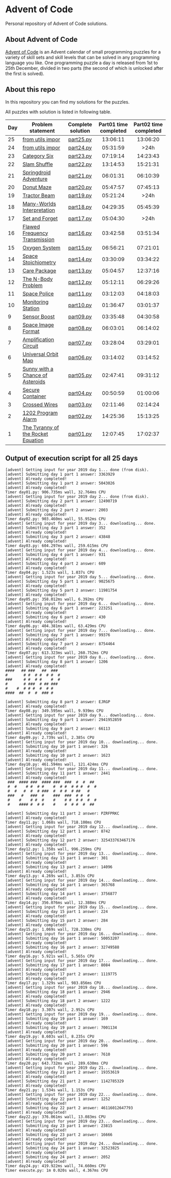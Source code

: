 Advent of Code
==============

Personal repository of Advent of Code solutions.


About Advent of Code
--------------------

[Advent of Code][aoc-about] is an Advent calendar of small programming puzzles
for a variety of skill sets and skill levels that can be solved in any
programming language you like. One programming puzzle a day is released from 1st
to 25th December, divided in two parts (the second of which is unlocked after
the first is solved).



About this repo
---------------

In this repository you can find my solutions for the puzzles. 

All puzzles with solution is listed in following table.

| Day             | Problem statement | Complete solution | Part01 time completed | Part02 time completed |
| --------------- | --------------- | :---------------: | :---------------: | :---------------: |
|25|[from utils impor](https://adventofcode.com/2019/day/25)|[part25.py](part25.py)|13:06:11|13:06:20|
|24|[from utils impor](https://adventofcode.com/2019/day/24)|[part24.py](part24.py)|05:31:59| &gt;24h|
|23|[Category Six](https://adventofcode.com/2019/day/23)|[part23.py](part23.py)|07:19:14|14:23:43|
|22|[Slam Shuffle](https://adventofcode.com/2019/day/22)|[part22.py](part22.py)|13:14:53|15:21:31|
|21|[Springdroid Adventure](https://adventofcode.com/2019/day/21)|[part21.py](part21.py)|06:01:31|06:10:39|
|20|[Donut Maze](https://adventofcode.com/2019/day/20)|[part20.py](part20.py)|05:47:57|07:45:13|
|19|[Tractor Beam](https://adventofcode.com/2019/day/19)|[part19.py](part19.py)|05:21:24| &gt;24h|
|18|[Many-Worlds Interpretation](https://adventofcode.com/2019/day/18)|[part18.py](part18.py)|04:29:35|05:45:39|
|17|[Set and Forget](https://adventofcode.com/2019/day/17)|[part17.py](part17.py)|05:04:30| &gt;24h|
|16|[Flawed Frequency Transmission](https://adventofcode.com/2019/day/16)|[part16.py](part16.py)|03:42:58|03:51:34|
|15|[Oxygen System](https://adventofcode.com/2019/day/15)|[part15.py](part15.py)|06:56:21|07:21:01|
|14|[Space Stoichiometry](https://adventofcode.com/2019/day/14)|[part14.py](part14.py)|03:30:09|03:34:22|
|13|[Care Package](https://adventofcode.com/2019/day/13)|[part13.py](part13.py)|05:04:57|12:37:16|
|12|[The N-Body Problem](https://adventofcode.com/2019/day/12)|[part12.py](part12.py)|05:12:11|06:29:26|
|11|[Space Police](https://adventofcode.com/2019/day/11)|[part11.py](part11.py)|03:12:03|04:18:03|
|10|[Monitoring Station](https://adventofcode.com/2019/day/10)|[part10.py](part10.py)|01:36:47|03:01:37|
| 9|[Sensor Boost](https://adventofcode.com/2019/day/9)|[part09.py](part09.py)|03:35:48|04:30:58|
| 8|[Space Image Format](https://adventofcode.com/2019/day/8)|[part08.py](part08.py)|06:03:01|06:14:02|
| 7|[Amplification Circuit](https://adventofcode.com/2019/day/7)|[part07.py](part07.py)|03:28:04|03:29:01|
| 6|[Universal Orbit Map](https://adventofcode.com/2019/day/6)|[part06.py](part06.py)|03:14:02|03:14:52|
| 5|[Sunny with a Chance of Asteroids](https://adventofcode.com/2019/day/5)|[part05.py](part05.py)|02:47:41|09:31:12|
| 4|[Secure Container](https://adventofcode.com/2019/day/4)|[part04.py](part04.py)|00:50:59|01:00:06|
| 3|[Crossed Wires](https://adventofcode.com/2019/day/3)|[part03.py](part03.py)|02:11:46|02:14:24|
| 2|[1202 Program Alarm](https://adventofcode.com/2019/day/2)|[part02.py](part02.py)|14:25:36|15:13:25|
| 1|[The Tyranny of the Rocket Equation](https://adventofcode.com/2019/day/1)|[part01.py](part01.py)|12:07:45|17:02:37|

Output of execution script for all 25 days
---------------

```
[advent] Getting input for year 2019 day 1... done (from disk).
[advent] Submitting day 1 part 1 answer: 3363929
[advent] Already completed!
[advent] Submitting day 1 part 2 answer: 5043026
[advent] Already completed!
Timer day01.py: 906.735ms wall, 32.764ms CPU
[advent] Getting input for year 2019 day 2... done (from disk).
[advent] Submitting day 2 part 1 answer: 12490719
[advent] Already completed!
[advent] Submitting day 2 part 2 answer: 2003
[advent] Already completed!
Timer day02.py: 903.460ms wall, 55.952ms CPU
[advent] Getting input for year 2019 day 3... downloading... done.
[advent] Submitting day 3 part 1 answer: 352
[advent] Already completed!
[advent] Submitting day 3 part 2 answer: 43848
[advent] Already completed!
Timer day03.py: 604.297ms wall, 259.615ms CPU
[advent] Getting input for year 2019 day 4... downloading... done.
[advent] Submitting day 4 part 1 answer: 931
[advent] Already completed!
[advent] Submitting day 4 part 2 answer: 609
[advent] Already completed!
Timer day04.py: 1.523s wall, 1.037s CPU
[advent] Getting input for year 2019 day 5... downloading... done.
[advent] Submitting day 5 part 1 answer: 9025675
[advent] Already completed!
[advent] Submitting day 5 part 2 answer: 11981754
[advent] Already completed!
Timer day05.py: 358.012ms wall, 6.392ms CPU
[advent] Getting input for year 2019 day 6... downloading... done.
[advent] Submitting day 6 part 1 answer: 223251
[advent] Already completed!
[advent] Submitting day 6 part 2 answer: 430
[advent] Already completed!
Timer day06.py: 404.381ms wall, 63.429ms CPU
[advent] Getting input for year 2019 day 7... downloading... done.
[advent] Submitting day 7 part 1 answer: 99376
[advent] Already completed!
[advent] Submitting day 7 part 2 answer: 8754464
[advent] Already completed!
Timer day07.py: 613.323ms wall, 260.752ms CPU
[advent] Getting input for year 2019 day 8... downloading... done.
[advent] Submitting day 8 part 1 answer: 1206
[advent] Already completed!
####   ## ###   ##  ###  
#       # #  # #  # #  # 
###     # #  # #    #  # 
#       # ###  # ## ###  
#    #  # # #  #  # #    
####  ##  #  #  ### #    

[advent] Submitting day 8 part 2 answer: EJRGP
[advent] Already completed!
Timer day08.py: 349.595ms wall, 9.939ms CPU
[advent] Getting input for year 2019 day 9... downloading... done.
[advent] Submitting day 9 part 1 answer: 2941952859
[advent] Already completed!
[advent] Submitting day 9 part 2 answer: 66113
[advent] Already completed!
Timer day09.py: 2.739s wall, 2.385s CPU
[advent] Getting input for year 2019 day 10... downloading... done.
[advent] Submitting day 10 part 1 answer: 326
[advent] Already completed!
[advent] Submitting day 10 part 2 answer: 1623
[advent] Already completed!
Timer day10.py: 461.594ms wall, 121.424ms CPU
[advent] Getting input for year 2019 day 11... downloading... done.
[advent] Submitting day 11 part 1 answer: 2441
[advent] Already completed!
 ###  #### ###  #### ###  ###  #  #  ##    
 #  #    # #  # #    #  # #  # # #  #  #   
 #  #   #  #  # ###  #  # #  # ##   #      
 ###   #   ###  #    ###  ###  # #  #      
 #    #    # #  #    #    # #  # #  #  #   
 #    #### #  # #    #    #  # #  #  ##    

[advent] Submitting day 11 part 2 answer: PZRFPRKC
[advent] Already completed!
Timer day11.py: 1.068s wall, 718.100ms CPU
[advent] Getting input for year 2019 day 12... downloading... done.
[advent] Submitting day 12 part 1 answer: 8742
[advent] Already completed!
[advent] Submitting day 12 part 2 answer: 325433763467176
[advent] Already completed!
Timer day12.py: 1.358s wall, 996.259ms CPU
[advent] Getting input for year 2019 day 13... downloading... done.
[advent] Submitting day 13 part 1 answer: 301
[advent] Already completed!
[advent] Submitting day 13 part 2 answer: 14096
[advent] Already completed!
Timer day13.py: 4.269s wall, 3.853s CPU
[advent] Getting input for year 2019 day 14... downloading... done.
[advent] Submitting day 14 part 1 answer: 365768
[advent] Already completed!
[advent] Submitting day 14 part 1 answer: 3756877
[advent] Already completed!
Timer day14.py: 356.076ms wall, 12.388ms CPU
[advent] Getting input for year 2019 day 15... downloading... done.
[advent] Submitting day 15 part 1 answer: 224
[advent] Already completed!
[advent] Submitting day 15 part 2 answer: 284
[advent] Already completed!
Timer day15.py: 1.069s wall, 728.330ms CPU
[advent] Getting input for year 2019 day 16... downloading... done.
[advent] Submitting day 16 part 1 answer: 50053207
[advent] Already completed!
[advent] Submitting day 16 part 2 answer: 32749588
[advent] Already completed!
Timer day16.py: 5.921s wall, 5.565s CPU
[advent] Getting input for year 2019 day 17... downloading... done.
[advent] Submitting day 17 part 1 answer: 8084
[advent] Already completed!
[advent] Submitting day 17 part 2 answer: 1119775
[advent] Already completed!
Timer day17.py: 1.329s wall, 983.856ms CPU
[advent] Getting input for year 2019 day 18... downloading... done.
[advent] Submitting day 18 part 1 answer: 2946
[advent] Already completed!
[advent] Submitting day 18 part 2 answer: 1222
[advent] Already completed!
Timer day18.py: 3.307s wall, 2.952s CPU
[advent] Getting input for year 2019 day 19... downloading... done.
[advent] Submitting day 19 part 1 answer: 169
[advent] Already completed!
[advent] Submitting day 19 part 2 answer: 7001134
[advent] Already completed!
Timer day19.py: 8.603s wall, 8.235s CPU
[advent] Getting input for year 2019 day 20... downloading... done.
[advent] Submitting day 20 part 1 answer: 596
[advent] Already completed!
[advent] Submitting day 20 part 2 answer: 7610
[advent] Already completed!
Timer day20.py: 643.732ms wall, 289.630ms CPU
[advent] Getting input for year 2019 day 21... downloading... done.
[advent] Submitting day 21 part 2 answer: 19353619
[advent] Already completed!
[advent] Submitting day 21 part 2 answer: 1142785329
[advent] Already completed!
Timer day21.py: 1.534s wall, 1.153s CPU
[advent] Getting input for year 2019 day 22... downloading... done.
[advent] Submitting day 22 part 1 answer: 1252
[advent] Already completed!
[advent] Submitting day 22 part 2 answer: 46116012647793
[advent] Already completed!
Timer day22.py: 376.061ms wall, 13.083ms CPU
[advent] Getting input for year 2019 day 23... downloading... done.
[advent] Submitting day 23 part 1 answer: 23815
[advent] Already completed!
[advent] Submitting day 23 part 2 answer: 16666
[advent] Already completed!
[advent] Getting input for year 2019 day 24... downloading... done.
[advent] Submitting day 24 part 1 answer: 32523825
[advent] Already completed!
[advent] Submitting day 24 part 2 answer: 2052
[advent] Already completed!
Timer day24.py: 419.922ms wall, 74.660ms CPU
Timer execute.py: 1m 0.020s wall, 4.367ms CPU
```

 [aoc-about]: https://adventofcode.com/2019/about

